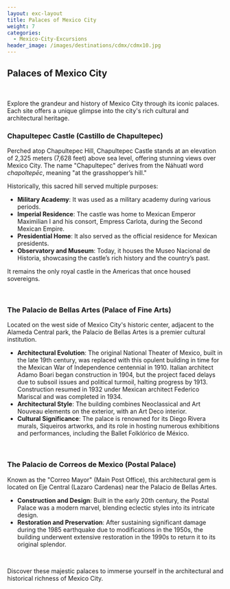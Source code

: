 ```yaml
---
layout: exc-layout
title: Palaces of Mexico City
weight: 7
categories:
  - Mexico-City-Excursions
header_image: /images/destinations/cdmx/cdmx10.jpg
---
```

## Palaces of Mexico City

&nbsp;

Explore the grandeur and history of Mexico City through its iconic palaces. Each site offers a unique glimpse into the city's rich cultural and architectural heritage.

### Chapultepec Castle (Castillo de Chapultepec)

Perched atop Chapultepec Hill, Chapultepec Castle stands at an elevation of 2,325 meters (7,628 feet) above sea level, offering stunning views over Mexico City. The name "Chapultepec" derives from the Náhuatl word *chapoltepēc*, meaning "at the grasshopper’s hill." 

Historically, this sacred hill served multiple purposes:

- **Military Academy**: It was used as a military academy during various periods.
- **Imperial Residence**: The castle was home to Mexican Emperor Maximilian I and his consort, Empress Carlota, during the Second Mexican Empire.
- **Presidential Home**: It also served as the official residence for Mexican presidents.
- **Observatory and Museum**: Today, it houses the Museo Nacional de Historia, showcasing the castle’s rich history and the country’s past.

It remains the only royal castle in the Americas that once housed sovereigns.

&nbsp;

### The Palacio de Bellas Artes (Palace of Fine Arts)

Located on the west side of Mexico City's historic center, adjacent to the Alameda Central park, the Palacio de Bellas Artes is a premier cultural institution.

- **Architectural Evolution**: The original National Theater of Mexico, built in the late 19th century, was replaced with this opulent building in time for the Mexican War of Independence centennial in 1910. Italian architect Adamo Boari began construction in 1904, but the project faced delays due to subsoil issues and political turmoil, halting progress by 1913. Construction resumed in 1932 under Mexican architect Federico Mariscal and was completed in 1934.
- **Architectural Style**: The building combines Neoclassical and Art Nouveau elements on the exterior, with an Art Deco interior.
- **Cultural Significance**: The palace is renowned for its Diego Rivera murals, Siqueiros artworks, and its role in hosting numerous exhibitions and performances, including the Ballet Folklórico de México.

&nbsp;

### The Palacio de Correos de Mexico (Postal Palace)

Known as the "Correo Mayor" (Main Post Office), this architectural gem is located on Eje Central (Lazaro Cardenas) near the Palacio de Bellas Artes.

- **Construction and Design**: Built in the early 20th century, the Postal Palace was a modern marvel, blending eclectic styles into its intricate design.
- **Restoration and Preservation**: After sustaining significant damage during the 1985 earthquake due to modifications in the 1950s, the building underwent extensive restoration in the 1990s to return it to its original splendor.

&nbsp;

Discover these majestic palaces to immerse yourself in the architectural and historical richness of Mexico City.






